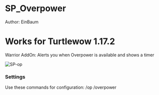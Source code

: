 

# SP_Overpower
Author: EinBaum
# Works for Turtlewow 1.17.2
Warrior AddOn: Alerts you when Overpower is available and shows a timer

![SP-op](https://github.com/user-attachments/assets/b659af3d-eeb4-4138-bd63-85c5b44162a5)


### Settings

Use these commands for configuration:
	/op
	/overpower

